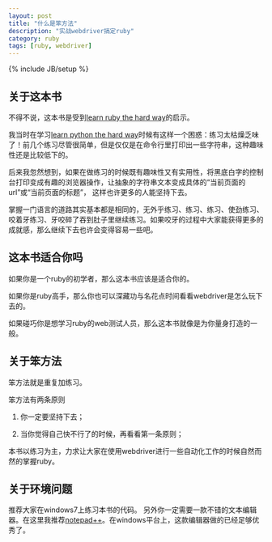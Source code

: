 ```yaml
---
layout: post
title: "什么是笨方法"
description: "实战webdriver搞定ruby"
category: ruby
tags: [ruby, webdriver]
---
```

{% include JB/setup %}

关于这本书
----------
不得不说，这本书是受到[learn ruby the hard way](http://ruby.learncodethehardway.org/book/)的启示。

我当时在学习[learn python the hard way](http://learnpythonthehardway.org/)时候有这样一个困惑：练习太枯燥乏味了！前几个练习尽管很简单，但是仅仅是在命令行里打印出一些字符串，这种趣味性还是比较低下的。

后来我忽然想到，如果在做练习的时候既有趣味性又有实用性，将黑底白字的控制台打印变成有趣的浏览器操作，让抽象的字符串文本变成具体的“当前页面的url”或“当前页面的标题”， 这样也许更多的人能坚持下去。

掌握一门语言的道路其实基本都是相同的，无外乎练习、练习、练习、使劲练习、咬着牙练习、牙咬碎了吞到肚子里继续练习。如果咬牙的过程中大家能获得更多的成就感，那么继续下去也许会变得容易一些吧。

这本书适合你吗
--------------
如果你是一个ruby的初学者，那么这本书应该是适合你的。

如果你是ruby高手，那么你也可以深藏功与名花点时间看看webdriver是怎么玩下去的。

如果碰巧你是想学习ruby的web测试人员，那么这本书就像是为你量身打造的一般。

关于笨方法
----------
笨方法就是重复加练习。

笨方法有两条原则

1. 你一定要坚持下去；

2. 当你觉得自己快不行了的时候，再看看第一条原则；

本书以练习为主，力求让大家在使用webdriver进行一些自动化工作的时候自然而然的掌握ruby。

关于环境问题
------------
推荐大家在windows7上练习本书的代码。
另外你一定需要一款不错的文本编辑器。在这里我推荐[notepad++]()。在windows平台上，这款编辑器做的已经足够优秀了。

